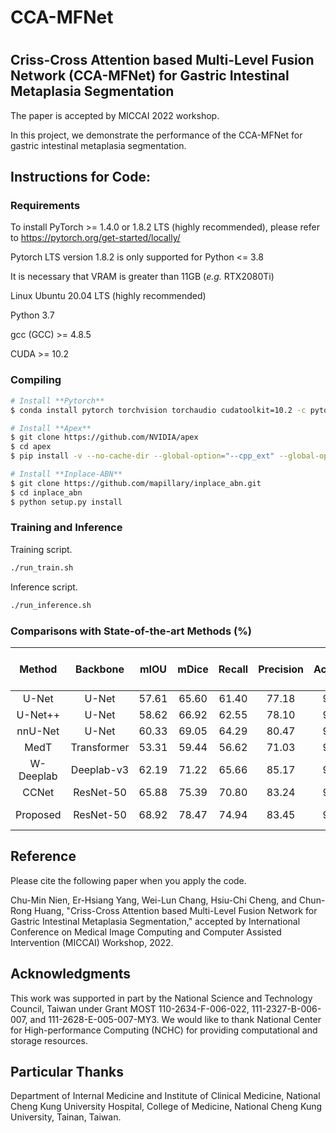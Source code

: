 
# CCA-MFNet

# 
## Criss-Cross Attention based Multi-Level Fusion Network (CCA-MFNet) for Gastric Intestinal Metaplasia Segmentation 

The paper is accepted by MICCAI 2022 workshop. 

In this project, we demonstrate the performance of the CCA-MFNet for gastric intestinal metaplasia segmentation.

  

## Instructions for Code:
### Requirements

To install PyTorch >= 1.4.0 or 1.8.2 LTS (highly recommended), please refer to https://pytorch.org/get-started/locally/

Pytorch LTS version 1.8.2 is only supported for Python <= 3.8

It is necessary that VRAM is greater than 11GB (_e.g._ RTX2080Ti)

Linux Ubuntu 20.04 LTS (highly recommended)

Python 3.7 

gcc (GCC) >= 4.8.5

CUDA >= 10.2

### Compiling

```bash
# Install **Pytorch**
$ conda install pytorch torchvision torchaudio cudatoolkit=10.2 -c pytorch-lts

# Install **Apex**
$ git clone https://github.com/NVIDIA/apex
$ cd apex
$ pip install -v --no-cache-dir --global-option="--cpp_ext" --global-option="--cuda_ext" ./

# Install **Inplace-ABN**
$ git clone https://github.com/mapillary/inplace_abn.git
$ cd inplace_abn
$ python setup.py install
```

### Training and Inference
Training script.
```bash
./run_train.sh
``` 

Inference script.
```bash
./run_inference.sh
``` 

### Comparisons with State-of-the-art Methods (%)

| **Method** | **Backbone** | **mIOU** | **mDice** | **Recall** | **Precision** | **Accuracy** | ** Model Link** |
|:-------:|:---------:|:---------:|:---------:|:---------:|:---------:|:---------:|:---------:|
|U-Net| U-Net | 57.61 | 65.60 | 61.40 | 77.18 | 94.94 | |
|U-Net++| U-Net | 58.62 | 66.92 | 62.55 | 78.10 | 95.05 | |
|nnU-Net| U-Net | 60.33 | 69.05 | 64.29 | 80.47 | 95.30 | |
|MedT| Transformer | 53.31 | 59.44 | 56.62 | 71.03 | 94.46 | |
|W-Deeplab| Deeplab-v3 | 62.19 | 71.22 | 65.66 | 85.17 | 95.69 | |
|CCNet| ResNet-50 | 65.88 | 75.39 | 70.80 | 83.24 | 95.87 | |
|Proposed| ResNet-50 | 68.92 | 78.47 | 74.94 | 83.45 | 96.13 | [Google Drive](https://drive.google.com/file/d/1PTkBTD-kttEK7HRqbeHHYjV7FZGp7rmb/view?usp=sharing) |

## Reference 

Please cite the following paper when you apply the code. 

Chu-Min Nien, Er-Hsiang Yang, Wei-Lun Chang, Hsiu-Chi Cheng, and
Chun-Rong Huang, "Criss-Cross Attention based Multi-Level Fusion
Network for Gastric Intestinal Metaplasia Segmentation," accepted by 
International Conference on Medical Image Computing and Computer Assisted Intervention (MICCAI) Workshop, 2022.

## Acknowledgments 
This work was supported in part by the National Science and Technology Council, Taiwan under Grant MOST 110-2634-F-006-022, 111-2327-B-006-007, and 111-2628-E-005-007-MY3. We would like to thank National Center for High-performance Computing (NCHC) for providing computational and storage resources.

## Particular Thanks
Department of Internal Medicine and Institute of Clinical Medicine, National Cheng Kung University Hospital, College of Medicine, National Cheng Kung University, Tainan, Taiwan.
